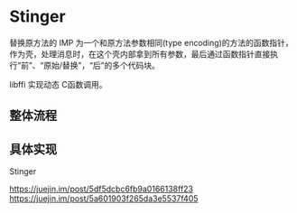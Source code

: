 
# Stinger
替换原方法的 IMP 为一个和原方法参数相同(type encoding)的方法的函数指针，作为壳，处理消息时，在这个壳内部拿到所有参数，最后通过函数指针直接执行“前”、“原始/替换”，“后”的多个代码块。

libffi 实现动态 C函数调用。



## 整体流程
## 具体实现


Stinger

https://juejin.im/post/5df5dcbc6fb9a0166138ff23
https://juejin.im/post/5a601903f265da3e5537f405
